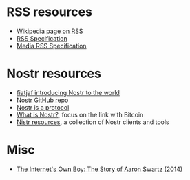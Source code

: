 # RSS resources
- [Wikipedia page on RSS](https://en.wikipedia.org/wiki/RSS)
- [RSS Specification](https://www.rssboard.org/rss-specification)
- [Media RSS Specification](https://www.rssboard.org/media-rss)

# Nostr resources
- [fiatjaf introducing Nostr to the world](https://fiatjaf.com/nostr.html)
- [Nostr GitHub repo](https://github.com/nostr-protocol/nostr)
- [Nostr is a protocol](https://usenostr.org/) 
- [What is Nostr?](https://river.com/learn/what-is-nostr/), focus on the link with Bitcoin
- [Nistr resources](https://nostr-resources.com/), a collection of Nostr clients and tools

# Misc
- [The Internet's Own Boy: The Story of Aaron Swartz (2014)](https://www.youtube.com/watch?v=9vz06QO3UkQ)
